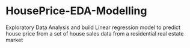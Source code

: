 # HousePrice-EDA-Modelling
Exploratory Data Analysis and build Linear regression model to predict house price from a set of house sales data from a residential real estate market
